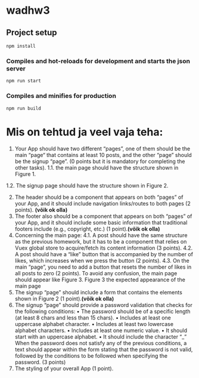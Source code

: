 # wadhw3

## Project setup
```
npm install
```

### Compiles and hot-reloads for development and starts the json server
```
npm run start
```

### Compiles and minifies for production
```
npm run build
```


# Mis on tehtud ja veel vaja teha:
1. Your App should have two different “pages”, one of them should be the main “page“ that
contains at least 10 posts, and the other “page” should be the signup “page”. (0 points but
it is mandatory for completing the other tasks).
1.1. the main page should have the structure shown in Figure 1.

1.2. The signup page should have the structure shown in Figure 2.

2. The header should be a component that appears on both “pages” of your App, and it
should include navigation links/routes to both pages (2 points). **(võik ok olla)**
3. The footer also should be a component that appears on both “pages” of your App, and it
should include some basic information that traditional footers include (e.g., copyright, etc.)
(1 point).**(võik ok olla)**
4. Concerning the main page:
4.1. A post should have the same structure as the previous homework, but it has to be a
component that relies on Vuex global store to acquire/fetch its content information (3
points).
4.2. A post should have a “like” button that is accompanied by the number of likes, which
increases when we press the button (2 points).
4.3. On the main “page”, you need to add a button that resets the number of likes in all posts
to zero (2 points).
To avoid any confusion, the main page should appear like Figure 3.
Figure 3 the expected appearance of the main page
5. The signup “page” should include a form that contains the elements shown in Figure 2 (1
point).**(võik ok olla)**
6. The signup “page” should provide a password validation that checks for the following
conditions:
• The password should be of a specific length (at least 8 chars and less than 15 chars).
• Includes at least one uppercase alphabet character.
• Includes at least two lowercase alphabet characters.
• Includes at least one numeric value.
• It should start with an uppercase alphabet.
• It should include the character “_”
When the password does not satisfy any of the previous conditions, a text should appear
within the form stating that the password is not valid, followed by the conditions to be
followed when specifying the password. (3 points)
7. The styling of your overall App (1 point).
